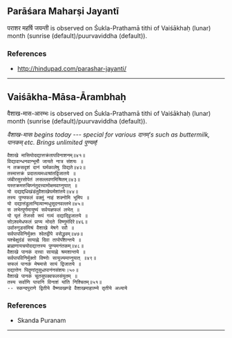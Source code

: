## Parāśara Maharṣi Jayantī
पराशर महर्षि जयन्ती is observed on Śukla-Prathamā tithi of Vaiśākhaḥ (lunar) month (sunrise (default)/puurvaviddha (default)).


### References
* http://hindupad.com/parashar-jayanti/


---
## Vaiśākha-Māsa-Ārambhaḥ
वैशाख-मास-आरम्भः is observed on Śukla-Prathamā tithi of Vaiśākhaḥ (lunar) month (sunrise (default)/puurvaviddha (default)).

_वैशाख-मासः begins today --- special for various दानम्'s such as buttermilk, पानकम् etc. Brings unlimited पुण्यम्!_

```
वैशाखे मासियोदद्यात्तक्रंतापविनाशनम्॥४१॥
विद्यावान्धनवान्भूमौ जायते नात्र संशयः ॥
न तक्रसदृशं दानं घर्मकालेषु विद्यते॥४२॥
तस्मात्तक्रं प्रदातव्यमध्वश्रांतद्विजातये ॥
जंबीरसुरसोपेतं लसल्लवणमिश्रितम्॥४३॥
यस्तक्रमरुचिघ्नंतुदत्त्वामोक्षमवाप्नुयात् ॥
यो दद्याद्दधिखंडंतुवैशाखेघर्मशांतये॥४४॥
तस्य पुण्यफलं वक्तुं नाहं शक्नोमि भूमिप ॥
यो दद्यात्तंडुलान्दिव्यान्मधुसूदनवल्लभे॥४५॥
स लभेत्पूर्णमायुष्यं सर्वयज्ञफलं लभेत् ॥
यो घृतं तेजसो रूपं गव्यं दद्याद्द्विजातये ॥
सोऽश्वमेधफलं प्राप्य मोदते विष्णुमंदिरे॥४६॥
उर्वारुगुडसंमिश्रं वैशाखे मेषगे रवौ ॥
सर्वपापविनिर्मुक्तः श्वेतद्वीपे वसेद्ध्रुवम्॥४७॥
यश्चेक्षुदंडं सायाह्ने दिवा तापोपशान्तये ॥
ब्राह्मणायचयोदद्यात्तस्य पुण्यमनंतकम्॥४८॥
वैशाखे पानकं दत्त्वा सायाह्ने श्रमशान्तये ॥
सर्वपापविनिर्मुक्तो विष्णोः सायुज्यमाप्नुयात् ॥४९॥
सफलं पानकं मेषमासे सायं द्विजातये ॥
दद्यात्तेन पितॄणांतुसुधापानंनसंशयः।५०॥
वैशाखे पानकं चूतसुपक्वफलसंयुतम् ॥
तस्य सर्वाणि पापानि विनाशं यांति निश्चितम्॥५१॥
-- स्कन्दपुराणे द्वितीये वैष्णवखण्डे वैशाखमाहात्म्ये तृतीये अध्याये
```
### References
* Skanda Puranam


---
